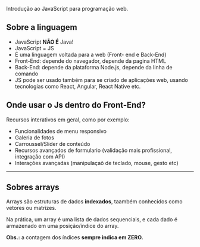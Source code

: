 Introdução ao JavaScript para programação web.

## Sobre a linguagem

- JavaScript **NÃO É** Java!
- JavaScript = JS
- É uma linguagem voltada para a web (Front- end e Back-End)
- Front-End: depende do navegador, depende da pagina HTML
- Back-End: depende da plataforma Node.js, depende da linha de comando
- JS pode ser usado também para se criado de aplicações web, usando tecnologias como React, Angular, React Native etc.

## Onde usar o Js dentro do Front-End?

Recursos interativos em geral, como por exemplo:

- Funcionalidades de menu responsivo
- Galeria de fotos
- Carroussel/Slider de conteúdo
- Recursos avançados de formulario (validação mais profissional, integração com API)
- Interações avançadas (manipulaçaõ de teclado, mouse, gesto etc)

---
## Sobres arrays

Arrays são estruturas de dados **indexados**, taambém conhecidos como vetores ou matrizes.

Na prática, um array é uma lista de dados sequenciais, e cada dado é armazenado em uma posição/índice do array.

**Obs.:** a contagem dos índices **sempre indica em ZERO.**